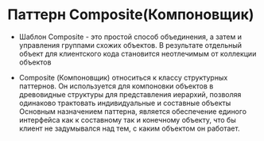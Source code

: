 Паттерн Composite(Компоновщик)
=====================

* Шаблон Composite - это простой способ объединения, а затем и управления группами схожих объектов. В результате отдельный объект для клиентского кода становится неотлечимым от коллекции объектов

* Composite (Компоновщик) относиться к классу структурных паттернов. Он используется для компоновки объектов в древовидные структуры для представления иерархий, позволяя одинаково трактовать индивидуальные и составные объекты
Основным назначением паттерна, является обеспечение единого интерфейса как к составному так и конечному объекту, что бы клиент не задумывался над тем, с каким объектом он работает.

